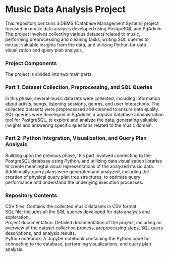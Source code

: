 # Music Data Analysis Project
This repository contains a DBMS (Database Management System) project focused on music data analysis developed using PostgreSQL and PgAdmin. The project involves collecting various datasets related to music, performing preprocessing and cleaning tasks, writing SQL queries to extract valuable insights from the data, and utilizing Python for data visualization and query plan analysis.

### Project Components
The project is divided into two main parts:

### Part 1: Dataset Collection, Preprocessing, and SQL Queries
In this phase, several music datasets were collected, including information about artists, songs, listening sessions, genres, and user interactions. The collected datasets were preprocessed and cleaned to ensure data quality. SQL queries were developed in PgAdmin, a popular database administration tool for PostgreSQL, to explore and analyze the data, generating valuable insights and answering specific questions related to the music domain.

### Part 2: Python Integration, Visualization, and Query Plan Analysis
Building upon the previous phase, this part involved connecting to the PostgreSQL database using Python, and utilizing data visualization libraries to create meaningful visual representations of the analyzed music data. Additionally, query plans were generated and analyzed, including the creation of physical query plan tree structures, to optimize query performance and understand the underlying execution processes.

### Repository Contents
CSV files: Contains the collected music datasets in CSV format.  
SQL file: Includes all the SQL queries developed for data analysis and exploration.  
Project documentation: Detailed documentation of the project, including an overview of the dataset collection process, preprocessing steps, SQL query descriptions, and analysis results.  
Python notebook: A Jupyter notebook containing the Python code for connecting to the database, performing visualizations, and query plan analysis.
